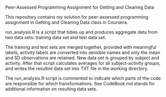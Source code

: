 Peer-Assessed Programming Assignment for Getting and Cleaning Data

This repository contains my solution for peer-assessed programming assignment in Getting and Cleaning Data class in Coursera.

run_analysis.R is a script that tidies up and produces aggregate data from two data sets: training data set and test data set.

The training and test sets are merged together, provided with meaningful labels, activity labels are converted into sensible 
names and only the mean and SD observations are retained. New data set is grouped by subject and activity. After that script
 calculates averages for all subject-activity groups, and writes the resultint data set into TXT file in the working directory.

The run_analysis.R script is commented to indicate which parts of the code are responsible for which transformations. 
See CodeBook.md stands for additional information on resulting data sets.